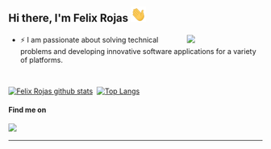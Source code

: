 <!--
**Phelyxx/Phelyxx** is a ✨ _special_ ✨ repository because its `README.md` (this file) appears on your GitHub profile.
-->

 <!--
**UjwalKandi/UjwalKandi** is a ✨ _special_ ✨ repository because its `README.md` (this file) appears on your GitHub profile.
-->


<h2 align="left">Hi there, I'm Felix Rojas <img src="https://raw.githubusercontent.com/ABSphreak/ABSphreak/master/gifs/Hi.gif" height="30" />
 
<a href="https://github.com/UjwalKandi"><img align='right' src='https://github.com/UjwalKandi/UjwalKandi/blob/changes-to-readme/svg/87202985-820dcb80-c2b6-11ea-9f56-7ec461c497c3.gif' width='150"'></a></h2>

- ⚡ I am passionate about solving technical problems and developing innovative software applications for a variety of platforms. 
 

<br />

[![Felix Rojas github stats](https://github-readme-stats.ujwalkandi.vercel.app/api?username=Phelyxx&count_private=true&show_icons=true&theme=blue-green&hide_rank=false&hide=stars&include_all_commits=true)](https://github.com/Phelyxxi?tab=repositories)&nbsp;&nbsp;[![Top Langs](https://github-readme-stats.ujwalkandi.vercel.app/api/top-langs/?username=UjwalKandi&layout=compact&langs_count=6&theme=blue-green)](https://github.com/UjwalKandi)


#### Find me on  

 <p align='left'>
 <a href="https://github.com/Phelyxx" target="_blank"><img height="25" src="https://raw.githubusercontent.com/Phelyxx/Phelyxx/changes-to-readme/svg/github%20rect.svg"></a>&nbsp;&nbsp;
 
 </p>



-----


